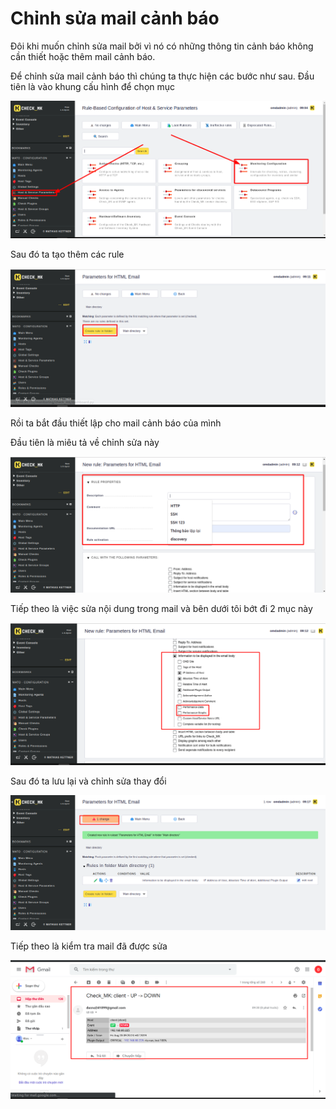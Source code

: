 # Chỉnh sửa mail cảnh báo 

Đôi khi muốn chỉnh sửa mail bởi vì nó có những thông tin cảnh báo không cần thiết hoặc thêm mail cảnh báo.

Để chỉnh sửa mail cảnh báo thì chúng ta thực hiện các bước như sau. Đầu tiên là vào khung cấu hình để chọn mục 

![](../images/edit-mail/screen_12.png)

Sau đó ta tạo thêm các rule 

![](../images/edit-mail/screen.png)

Rồi ta bắt đầu thiết lập cho mail cảnh báo của mình 

Đầu tiên là miêu tả về chỉnh sửa này 

![](../images/edit-mail/screen_1.png)

Tiếp theo là việc sửa nội dung trong mail và bên dưới tôi bớt đi 2 mục này 

![](../images/edit-mail/screen_2.png)

Sau đó ta lưu lại và chỉnh sửa thay đổi 

![](../images/edit-mail/screen_3.png)

Tiếp theo là kiểm tra mail đã được sửa  

![](../images/edit-mail/screen_4.png)